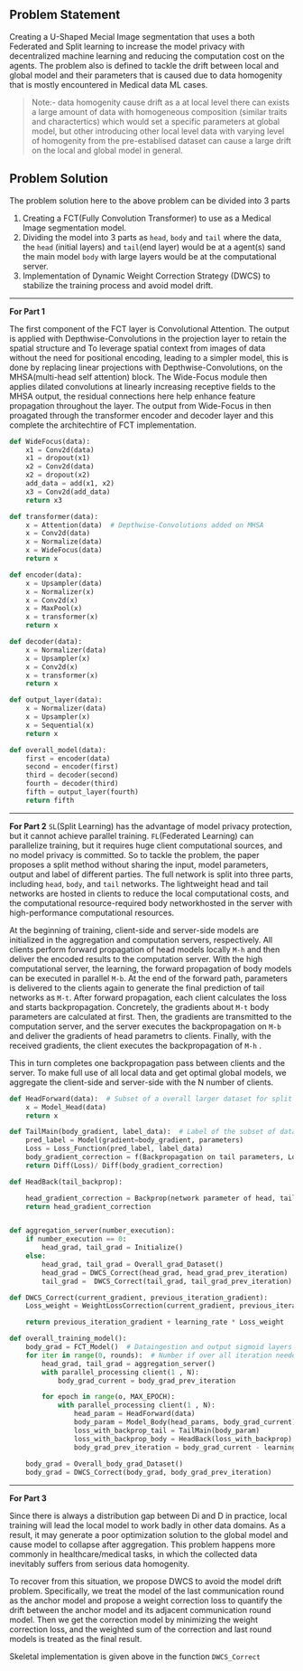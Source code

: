 ## Problem Statement

Creating a U-Shaped Mecial Image segmentation that uses a both Federated and Split learning to increase the model privacy with decentralized machine learning and reducing the computation cost on the agents. The problem also is defined to tackle the drift between local and global model and their parameters that is caused due to data homogenity that is mostly encountered in Medical data ML cases.

> Note:- data homogenity cause drift as a at local level there can exists a large amount of data with homogeneous composition (similar traits and charactertics) which would set a specific parameters at global model, but other introducing other local level data with varying level of homogenity from the pre-establised dataset can cause a large drift on the local and global model in general.



## Problem Solution

The problem solution here to the above problem can be divided into 3 parts

1. Creating a FCT(Fully Convolution Transformer) to use as a Medical Image segmentation model.
2. Dividing the model into 3 parts as `head`, `body` and `tail` where the data, the `head` (initial layers) and `tail`(end layer) would be at a agent(s) sand the main model `body` with large layers would be at the computational server.
3. Implementation of  Dynamic Weight Correction Strategy (DWCS) to stabilize the training process and avoid model drift.

---

**For Part 1**

The first component of the FCT layer is Convolutional Attention. The output is applied with Depthwise-Convolutions in the projection layer to retain the spatial structure  and To leverage spatial context from images of data without the need for positional encoding, leading to a simpler model, this is done by replacing linear projections with Depthwise-Convolutions, on the MHSA(multi-head self attention) block. The Wide-Focus module then applies dilated convolutions at linearly increasing receptive fields to the MHSA output, the residual connections here help enhance feature propagation throughout the layer. The output from Wide-Focus in then proagated through the transformer encoder and decoder layer and this complete the architechtire of FCT implementation.

```python
def WideFocus(data):
    x1 = Conv2d(data)
    x1 = dropout(x1)
    x2 = Conv2d(data)
    x2 = dropout(x2)
    add_data = add(x1, x2)
    x3 = Conv2d(add_data)
    return x3

def transformer(data):
    x = Attention(data)  # Depthwise-Convolutions added on MHSA
    x = Conv2d(data)
    x = Normalize(data)
    x = WideFocus(data)
    return x

def encoder(data):
    x = Upsampler(data)
    x = Normalizer(x)
    x = Conv2d(x)
    x = MaxPool(x)
    x = transformer(x)
    return x

def decoder(data):
    x = Normalizer(data)
    x = Upsampler(x)
    x = Conv2d(x)
    x = transformer(x)
    return x

def output_layer(data):
    x = Normalizer(data)
    x = Upsampler(x)
    x = Sequential(x)
    return x

def overall_model(data):
    first = encoder(data)
    second = encoder(first)
    third = decoder(second)
    fourth = decoder(third)
    fifth = output_layer(fourth)
    return fifth
```

----

**For Part 2**
`SL`(Split Learning) has the advantage of model privacy protection, but it cannot achieve parallel training. `FL`(Federated Learning) can parallelize training, but it requires huge client computational sources, and no model privacy is committed. So to tackle the problem, the paper proposes a split method without sharing the input, model parameters, output and label of different parties. The full network is split into three parts, including `head`, `body`, and `tail` networks. The lightweight head and tail networks are hosted in clients to reduce the local computational costs, and the computational resource-required body networkhosted in the server with high-performance computational resources.

At the beginning of training, client-side and server-side models are initialized in the aggregation and computation servers, respectively. All clients perform forward
propagation of head models locally `M-h` and then deliver the encoded results to the computation server. With the high computational server, the learning, the forward propagation of body models can be executed in parallel `M-b`. At the end of the forward path, parameters is delivered to the clients again to generate the final prediction
of tail networks as `M-t`. 
After forward propagation, each client calculates the loss and starts backpropagation. Concretely, the gradients about `M-t` body parameters are calculated at first. Then, the gradients are transmitted to the computation server, and the server executes the backpropagation on `M-b` and deliver the gradients of head parametrs to clients. Finally, with the received gradients, the client executes the backpropagation of `M-h` .

This in turn completes one backpropagation pass between clients and the server. To make full use of all local data and get optimal global models, we aggregate the client-side and server-side with the N number of clients.

```python
def HeadForward(data):  # Subset of a overall larger dataset for split learning
    x = Model_Head(data)
    return x

def TailMain(body_gradient, label_data):  # Label of the subset of data passed in `HeadForward`
    pred_label = Model(gradient=body_gradient, parameters)
    Loss = Loss_Function(pred_label, label_data)
    body_gradient_correction = f(Backpropagation on tail parameters, Loss)
    return Diff(Loss)/ Diff(body_gradient_correction)

def HeadBack(tail_backprop):

    head_gradient_correction = Backprop(network parameter of head, tail_backprop)
    return head_gradient_correction


def aggregation_server(number_execution):
    if number_execution == 0:
        head_grad, tail_grad = Initialize()
    else:
        head_grad, tail_grad = Overall_grad_Dataset()
        head_grad = DWCS_Correct(head_grad, head_grad_prev_iteration)
        tail_grad =  DWCS_Correct(tail_grad, tail_grad_prev_iteration)

def DWCS_Correct(current_gradient, previous_iteration_gradient):
    Loss_weight = WeightLossCorrection(current_gradient, previous_iteration_gradient)

    return previous_iteration_gradient + learning_rate * Loss_weight

def overall_training_model():
    body_grad = FCT_Model()  # Dataingestion and output sigmoid layers would be removed
    for iter in range(0, rounds):  # Number if over all iteration needed
        head_grad, tail_grad = aggregation_server()
        with parallel_processing client(1 , N):
            body_grad_current = body_grad_prev_iteration

        for epoch in range(o, MAX_EPOCH):
            with parallel_processing client(1 , N):
                head_param = HeadForward(data)
                body_param = Model_Body(head_params, body_grad_current)
                loss_with_backprop_tail = TailMain(body_param)
                loss_with_backprop_body = HeadBack(loss_with_backprop)
                body_grad_prev_iteration = body_grad_current - learning_rate * loss_with_backprop_body
    
    body_grad = Overall_body_grad_Dataset()
    body_grad = DWCS_Correct(body_grad, body_grad_prev_iteration)

```

---

**For Part 3**

Since there is always a distribution gap between Di and D in practice, local training will lead the local model to work badly in other data domains. As a result, it may generate a poor optimization solution to the global model and cause model to collapse after aggregation. This problem happens more commonly in healthcare/medical tasks, in which the collected data inevitably suffers from serious data homogenity.

To recover from this situation, we propose DWCS to avoid the model drift problem. Specifically, we treat the model of the last communication round as the anchor model and propose a weight correction loss to quantify the drift between the anchor model and its adjacent communication round model. Then we get the correction model by minimizing the weight correction loss, and the weighted sum of the correction and last round models is treated as the final result. 

Skeletal implementation is given above in the function `DWCS_Correct`
